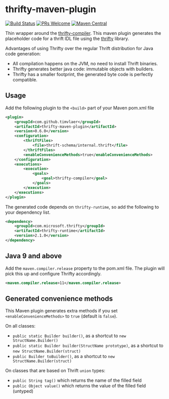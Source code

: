 # thrifty-maven-plugin

[![Build Status](https://www.travis-ci.org/timvlaer/thrifty-maven-plugin.svg?branch=master)](https://www.travis-ci.org/timvlaer/thrifty-maven-plugin)
[![PRs Welcome](https://img.shields.io/badge/PRs-welcome-brightgreen.svg?style=flat-square)](http://makeapullrequest.com)
[![Maven Central](https://maven-badges.herokuapp.com/maven-central/com.github.timvlaer/thrifty-maven-plugin/badge.svg)](https://maven-badges.herokuapp.com/maven-central/com.github.timvlaer/thrifty-maven-plugin)

Thin wrapper around the [thrifty-compiler](https://github.com/microsoft/thrifty/tree/master/thrifty-compiler).
This maven plugin generates the placeholder code for a thrift IDL file
using the [thrifty](https://github.com/microsoft/thrifty) library.

Advantages of using Thrifty over the regular Thrift distribution for Java code generation:
* All compilation happens on the JVM, no need to install Thrift binaries.
* Thrifty generates better java code: immutable objects with builders.
* Thrifty has a smaller footprint, the generated byte code is perfectly compatible.

## Usage

Add the following plugin to the `<build>` part of your Maven pom.xml file
```xml
<plugin>
    <groupId>com.github.timvlaer</groupId>
    <artifactId>thrifty-maven-plugin</artifactId>
    <version>0.6.0</version>
    <configuration>
        <thriftFiles>
            <file>thrift-schema/internal.thrift</file>
        </thriftFiles>
        <enableConvenienceMethods>true</enableConvenienceMethods>
    </configuration>
    <executions>
        <execution>
            <goals>
                <goal>thrifty-compiler</goal>
            </goals>
        </execution>
    </executions>
</plugin>
```

The generated code depends on `thrifty-runtime`, so add the following to your dependency list. 
```xml
<dependency>
    <groupId>com.microsoft.thrifty</groupId>
    <artifactId>thrifty-runtime</artifactId>
    <version>2.1.0</version>
</dependency>
```

## Java 9 and above

Add the `maven.compiler.release` property to the pom.xml file. The plugin will pick this up and configure Thrifty accordingly. 
```xml
<maven.compiler.release>11</maven.compiler.release>
```

## Generated convenience methods
This Maven plugin generates extra methods if you set `<enableConvenienceMethods>` to `true` (default is `false`). 

On all classes:
* `public static Builder builder()`, as a shortcut to `new StructName.Builder()` 
* `public static Builder builder(StructName prototype)`, as a shortcut to `new StructName.Builder(struct)` 
* `public Builder toBuilder()`, as a shortcut to `new StructName.Builder(struct)` 

On classes that are based on Thrift `union` types:
* `public String tag()` which returns the name of the filled field
* `public Object value()` which returns the value of the filled field (untyped)

